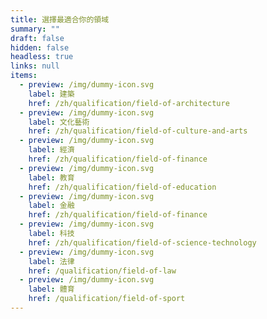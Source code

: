 ```yaml
---
title: 選擇最適合你的領域
summary: ""
draft: false
hidden: false
headless: true
links: null
items:
  - preview: /img/dummy-icon.svg
    label: 建築
    href: /zh/qualification/field-of-architecture
  - preview: /img/dummy-icon.svg
    label: 文化藝術
    href: /zh/qualification/field-of-culture-and-arts
  - preview: /img/dummy-icon.svg
    label: 經濟
    href: /zh/qualification/field-of-finance
  - preview: /img/dummy-icon.svg
    label: 教育
    href: /zh/qualification/field-of-education
  - preview: /img/dummy-icon.svg
    label: 金融
    href: /zh/qualification/field-of-finance
  - preview: /img/dummy-icon.svg
    label: 科技
    href: /zh/qualification/field-of-science-technology
  - preview: /img/dummy-icon.svg
    label: 法律
    href: /qualification/field-of-law
  - preview: /img/dummy-icon.svg
    label: 體育
    href: /qualification/field-of-sport
---
```

<!-- This text is never used -->